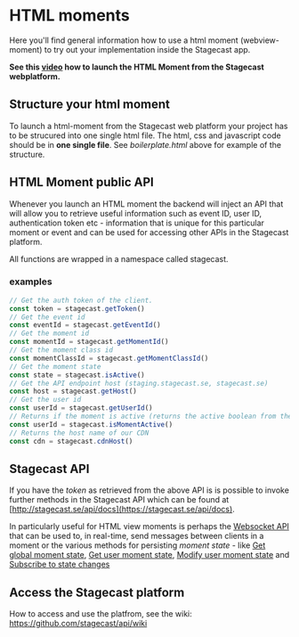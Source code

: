 # HTML moments
Here you'll find general information how to use a html moment (webview-moment) to try out your implementation inside the Stagecast app.

**See this [video]() how to launch the HTML Moment from the Stagecast webplatform.**


## Structure your html moment
To launch a html-moment from the Stagecast web platform your project has to be strucured into one single html file. The html, css and javascript code should be in **one single file**. See *boilerplate.html* above for example of the structure.




## HTML Moment public API
Whenever you launch an HTML moment the backend will inject an API that will allow you to retrieve useful information such as event ID, user ID, authentication token etc - information that is unique for this particular moment or event and can be used for accessing other APIs in the Stagecast platform. 

All functions are wrapped in a namespace called stagecast. 

### examples

```javascript
// Get the auth token of the client.
const token = stagecast.getToken()
// Get the event id
const eventId = stagecast.getEventId()
// Get the moment id
const momentId = stagecast.getMomentId()
// Get the moment class id
const momentClassId = stagecast.getMomentClassId()
// Get the moment state
const state = stagecast.isActive()
// Get the API endpoint host (staging.stagecast.se, stagecast.se)
const host = stagecast.getHost()
// Get the user id
const userId = stagecast.getUserId()
// Returns if the moment is active (returns the active boolean from the moment object (hard coded to true right now))
const userId = stagecast.isMomentActive()
// Returns the host name of our CDN
const cdn = stagecast.cdnHost()
```

## Stagecast API
If you have the _token_ as retrieved from the above API is is possible to invoke further methods in the Stagecast API which can be found at [http://stagecast.se/api/docs](https://stagecast.se/api/docs). 

In particularly useful for HTML view moments is perhaps the [Websocket API](http://stagecast.se/api/docs#section1.6) that can be used to, in real-time, send messages between clients in a moment or the various methods for persisting _moment state_ - like [Get global moment state](http://stagecast.se/api/docs#section2.5), [Get user moment state](http://stagecast.se/api/docs#section2.6), 
[Modify user moment state](http://stagecast.se/api/docs#section2.7) and 
[Subscribe to state changes](http://stagecast.se/api/docs#section2.8) 




## Access the Stagecast platform
How to access and use the platfrom, see the wiki: https://github.com/stagecast/api/wiki



